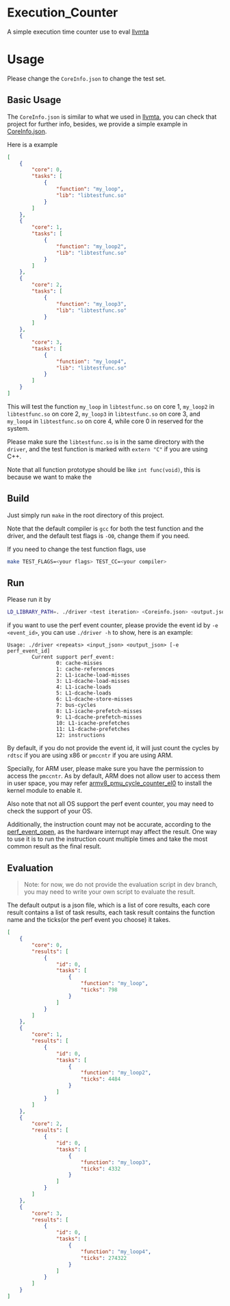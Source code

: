 # Execution_Counter

A simple execution time counter use to eval [llvmta](https://github.com/RTS-SYSU/llvmta)

# Usage

Please change the `CoreInfo.json` to change the test set.

## Basic Usage

The `CoreInfo.json` is similar to what we used in [llvmta](https://github.com/RTS-SYSU/llvmta), you can check that project for further info, besides, we provide a simple example in [CoreInfo.json](./CoreInfo.json).

Here is a example

```json
[
    {
        "core": 0,
        "tasks": [
            {
                "function": "my_loop",
                "lib": "libtestfunc.so"
            }
        ]
    },
    {
        "core": 1,
        "tasks": [
            {
                "function": "my_loop2",
                "lib": "libtestfunc.so"
            }
        ]
    },
    {
        "core": 2,
        "tasks": [
            {
                "function": "my_loop3",
                "lib": "libtestfunc.so"
            }
        ]
    },
    {
        "core": 3,
        "tasks": [
            {
                "function": "my_loop4",
                "lib": "libtestfunc.so"
            }
        ]
    }
]
```

This will test the function `my_loop` in `libtestfunc.so` on core 1, `my_loop2` in `libtestfunc.so` on core 2, `my_loop3` in `libtestfunc.so` on core 3, and `my_loop4` in `libtestfunc.so` on core 4, while core 0 in reserved for the system.

Please make sure the `libtestfunc.so` is in the same directory with the `driver`, and the test function is marked with `extern "C"` if you are using C++.

Note that all function prototype should be like `int func(void)`, this is because we want to make the 

## Build

Just simply run `make` in the root directory of this project.

Note that the default compiler is `gcc` for both the test function and the driver, and the default test flags is `-O0`, change them if you need.

If you need to change the test function flags, use

```bash
make TEST_FLAGS=<your flags> TEST_CC=<your compiler>
```

## Run

Please run it by 

```bash
LD_LIBRARY_PATH=. ./driver <test iteration> <Coreinfo.json> <output.json> [-e <event_id>]
```

if you want to use the perf event counter, please provide the event id by `-e <event_id>`, you can use `./driver -h` to show, here is an example:

```text
Usage: ./driver <repeats> <input_json> <output_json> [-e perf_event_id]
        Current support perf_event:
                0: cache-misses
                1: cache-references
                2: L1-icache-load-misses
                3: L1-dcache-load-misses
                4: L1-icache-loads
                5: L1-dcache-loads
                6: L1-dcache-store-misses
                7: bus-cycles
                8: L1-icache-prefetch-misses
                9: L1-dcache-prefetch-misses
                10: L1-icache-prefetches
                11: L1-dcache-prefetches
                12: instructions
```

By default, if you do not provide the event id, it will just count the cycles by `rdtsc` if you are using x86 or `pmccntr` if you are using ARM.

Specially, for ARM user, please make sure you have the permission to access the `pmccntr`. As by default, ARM does not allow user to access them in user space, you may refer [armv8_pmu_cycle_counter_el0](https://github.com/jerinjacobk/armv8_pmu_cycle_counter_el0) to install the kernel module to enable it.

Also note that not all OS support the perf event counter, you may need to check the support of your OS.

Additionally, the instruction count may not be accurate, according to the [perf_event_open](https://man7.org/linux/man-pages/man2/perf_event_open.2.html), as the hardware interrupt may affect the result. One way to use it is to run the instruction count multiple times and take the most common result as the final result.

## Evaluation

> Note: for now, we do not provide the evaluation script in dev branch, you may need to write your own script to evaluate the result.

The default output is a json file, which is a list of core results, each core result contains a list of task results, each task result contains the function name and the ticks(or the perf event you choose) it takes.

```json
[
	{
		"core": 0,
		"results": [
			{
				"id": 0,
				"tasks": [
					{
						"function": "my_loop",
						"ticks": 798
					}
				]
			}
		]
	},
	{
		"core": 1,
		"results": [
			{
				"id": 0,
				"tasks": [
					{
						"function": "my_loop2",
						"ticks": 4484
					}
				]
			}
		]
	},
	{
		"core": 2,
		"results": [
			{
				"id": 0,
				"tasks": [
					{
						"function": "my_loop3",
						"ticks": 4332
					}
				]
			}
		]
	},
	{
		"core": 3,
		"results": [
			{
				"id": 0,
				"tasks": [
					{
						"function": "my_loop4",
						"ticks": 274322
					}
				]
			}
		]
	}
]
```

